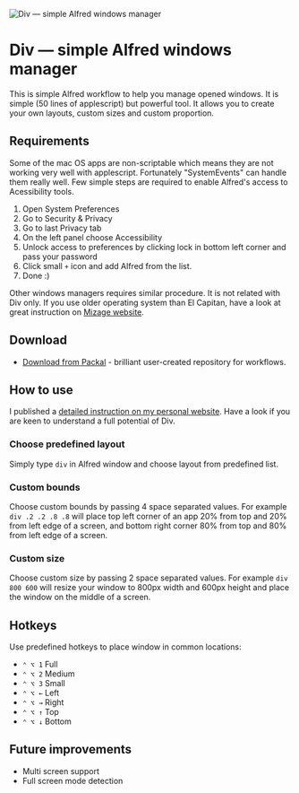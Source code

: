 ![Div — simple Alfred windows manager](https://raw.githubusercontent.com/pawelgrzybek/div/master/icon.png)


# Div — simple Alfred windows manager

This is simple Alfred workflow to help you manage opened windows. It is simple (50 lines of applescript) but powerful tool. It allows you to create your own layouts, custom sizes and custom proportion.

## Requirements

Some of the mac OS apps are non-scriptable which means they are not working very well with applescript. Fortunately "SystemEvents" can handle them really well. Few simple steps are required to enable Alfred's access to Acessibility tools.

1. Open System Preferences
2. Go to Security & Privacy
3. Go to last Privacy tab
4. On the left panel choose Accessibility
5. Unlock access to preferences by clicking lock in bottom left corner and pass your password
5. Click small `+` icon and add Alfred from the list.
6. Done :)

Other windows managers requires similar procedure. It is not related with Div only. If you use older operating system than El Capitan, have a look at great instruction on [Mizage website](http://mizage.com/help/accessibility.html).

## Download

- [Download from Packal](http://www.packal.org/) - brilliant user-created repository for workflows.

## How to use

I published a [detailed instruction on my personal website](https://pawelgrzybek.com/). Have a look if you are keen to understand a full potential of Div.

### Choose predefined layout

Simply type `div` in Alfred window and choose layout from predefined list.

### Custom bounds

Choose custom bounds by passing 4 space separated values. For example `div .2 .2 .8 .8` will place top left corner of an app 20% from top and 20% from left edge of a screen, and bottom right corner 80% from top and 80% from left edge of a screen.

### Custom size

Choose custom size by passing 2 space separated values. For example `div 800 600` will resize your window to 800px width and 600px height and place the window on the middle of a screen.

## Hotkeys

Use predefined hotkeys to place window in common locations:

- `⌃ ⌥ 1` Full
- `⌃ ⌥ 2` Medium
- `⌃ ⌥ 3` Small
- `⌃ ⌥ ←` Left
- `⌃ ⌥ →` Right
- `⌃ ⌥ ↑` Top
- `⌃ ⌥ ↓` Bottom

## Future improvements

- Multi screen support
- Full screen mode detection

